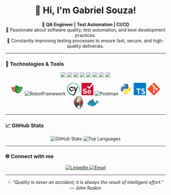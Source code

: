 <h1 align="center">👋 Hi, I'm <strong>Gabriel Souza</strong>!</h1>

<p align="center">
  💼 <strong>QA Engineer | Test Automation | CI/CD</strong>  
  <br>
  🚀 Passionate about software quality, test automation, and best development practices.  
  <br>
  🎯 Constantly improving testing processes to ensure fast, secure, and high-quality deliveries.
</p>

---

### 🧰 Technologies & Tools

<p align="center">
  <!-- Badges -->
  <img src="https://img.shields.io/badge/Playwright-2EAD33?style=for-the-badge&logo=Playwright&logoColor=white"/>
  <img src="https://img.shields.io/badge/Robot%20Framework-000000?style=for-the-badge&logo=robotframework&logoColor=white"/>
  <img src="https://img.shields.io/badge/Cypress-17202C?style=for-the-badge&logo=cypress&logoColor=white"/>
  <img src="https://img.shields.io/badge/Selenium-43B02A?style=for-the-badge&logo=selenium&logoColor=white"/>
  <img src="https://img.shields.io/badge/Postman-FF6C37?style=for-the-badge&logo=postman&logoColor=white"/>
  <img src="https://img.shields.io/badge/Python-3776AB?style=for-the-badge&logo=python&logoColor=white"/>
  <img src="https://img.shields.io/badge/TypeScript-3178C6?style=for-the-badge&logo=typescript&logoColor=white"/>
  <img src="https://img.shields.io/badge/CI%2FCD-0078D4?style=for-the-badge&logo=azuredevops&logoColor=white"/>
</p>

<p align="center" style="margin-top: 10px;">
  <!-- Icons -->
  <img alt="Playwright" height="40" width="40" src="https://raw.githubusercontent.com/devicons/devicon/master/icons/playwright/playwright-original.svg">
  <img alt="RobotFramework" height="40" width="40" src="https://upload.wikimedia.org/wikipedia/commons/e/e4/Robot-framework-logo.png">
  <img alt="Cypress" height="40" width="40" src="https://raw.githubusercontent.com/devicons/devicon/master/icons/cypressio/cypressio-original.svg">
  <img alt="Selenium" height="40" width="40" src="https://raw.githubusercontent.com/devicons/devicon/master/icons/selenium/selenium-original.svg">
  <img alt="Postman" height="40" width="40" src="https://www.vectorlogo.zone/logos/getpostman/getpostman-icon.svg">
  <img alt="Python" height="40" width="40" src="https://raw.githubusercontent.com/devicons/devicon/master/icons/python/python-original.svg">
  <img alt="TypeScript" height="40" width="40" src="https://raw.githubusercontent.com/devicons/devicon/master/icons/typescript/typescript-original.svg">
  <img alt="Git" height="40" width="40" src="https://raw.githubusercontent.com/devicons/devicon/master/icons/git/git-original.svg">
  <img alt="Jenkins" height="40" width="40" src="https://raw.githubusercontent.com/devicons/devicon/master/icons/jenkins/jenkins-original.svg">
  <img alt="Docker" height="40" width="40" src="https://raw.githubusercontent.com/devicons/devicon/master/icons/docker/docker-original.svg">
</p>


---

### 📈 GitHub Stats

<p align="center">
  <img src="https://github-readme-stats.vercel.app/api?username=gabrielsouza80&show_icons=true&theme=radical" alt="GitHub Stats" height="165"/>
  <img src="https://github-readme-stats.vercel.app/api/top-langs/?username=gabrielsouza80&layout=compact&theme=radical" alt="Top Languages" height="165"/>
</p>

---

### 🌐 Connect with me

<p align="center">
  <a href="https://www.linkedin.com/in/gabrielsouza80/" target="_blank">
    <img alt="LinkedIn" src="https://img.shields.io/badge/-LinkedIn-0077B5?style=for-the-badge&logo=linkedin&logoColor=white"/>
  </a>
  <a href="mailto:gabriel.dias808005@outlook.com" target="_blank">
    <img alt="Email" src="https://img.shields.io/badge/-Email-D14836?style=for-the-badge&logo=gmail&logoColor=white"/>
  </a>
</p>

---

<p align="center">
  ✨ <em>"Quality is never an accident; it is always the result of intelligent effort."</em> — John Ruskin
</p>
